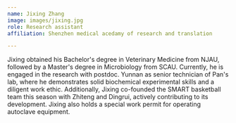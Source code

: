 ```yaml
---
name: Jixing Zhang
image: images/jixing.jpg
role: Research assistant
affiliation: Shenzhen medical acedamy of research and translation 

---
```


Jixing obtained his Bachelor's degree in Veterinary Medicine from NJAU, followed by a Master's degree in Microbiology from SCAU. Currently, he is engaged in the research with postdoc. Yunnan as senior technician of Pan's lab, where he demonstrates solid biochemical experimental skills and a diligent work ethic. 
Additionally, Jixing co-founded the SMART basketball team this season with Zhiteng and Dingrui, actively contributing to its development. 
Jixing also holds a special work permit for operating autoclave equipment.
